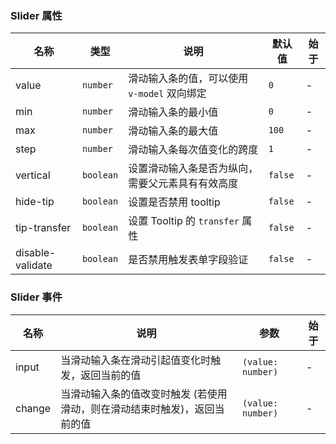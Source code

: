 ### Slider 属性

| 名称         | 类型    | 说明                                             | 默认值 | 始于 |
| ------------ | ------- | ------------------------------------------------ | ------ | --- |
| value        | `number`  | 滑动输入条的值，可以使用 `v-model` 双向绑定        | `0`      | - |
| min          | `number`  | 滑动输入条的最小值                               | `0`      | - |
| max          | `number`  | 滑动输入条的最大值                               | `100`    | - |
| step         | `number`  | 滑动输入条每次值变化的跨度                       | `1`      | - |
| vertical     | `boolean` | 设置滑动输入条是否为纵向，需要父元素具有有效高度 | `false`  | - |
| hide-tip     | `boolean` | 设置是否禁用 tooltip                             | `false`  | - |
| tip-transfer | `boolean` | 设置 Tooltip 的 `transfer` 属性                    | `false`  | - |
| disable-validate | `boolean`                           | 是否禁用触发表单字段验证                                                         | ``false``                 | - |

### Slider 事件

| 名称      | 说明                                                                      | 参数  | 始于 |
| --------- | ------------------------------------------------------------------------- | ----- | --- |
| input  | 当滑动输入条在滑动引起值变化时触发，返回当前的值                          | `(value: number)` | - |
| change | 当滑动输入条的值改变时触发 (若使用滑动，则在滑动结束时触发)，返回当前的值 | `(value: number)` | - |
